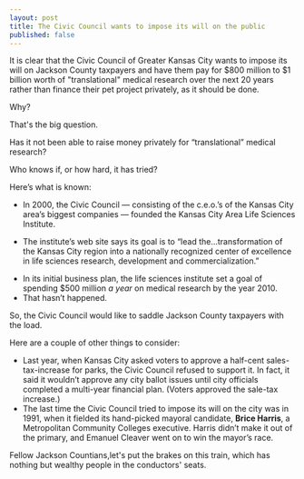 ```yaml
---
layout: post
title: The Civic Council wants to impose its will on the public
published: false
---
```


It is clear that the Civic Council of Greater Kansas City wants to impose its will on Jackson County taxpayers and have them pay for $800 million to $1 billion worth of "translational" medical research over the next 20 years rather than finance their pet project privately, as it should be done. 

<p>Why?</p>  

<p>That's the big question.</p>

<p>Has it not been able to raise money privately for “translational” medical research?</p>

<p>Who knows if, or how hard, it has tried?</p>

<p>Here’s what is known:
<ul>
	<li>In 2000, the Civic Council — consisting of the c.e.o.’s of the Kansas City area’s biggest companies — founded the Kansas City Area Life Sciences Institute.</li>
</ul>
<ul>
	<li>The institute’s web site says its goal is to “lead the…transformation of the Kansas City region into a nationally recognized center of excellence in life sciences research, development and commercialization.”</li>
</ul>
<ul>
	<li>In its initial business plan, the life sciences institute set a goal of spending $500 million <em>a year</em> on medical research by the year 2010.</li>
	<li>That hasn’t happened.</li>
</ul>
So, the Civic Council would like to saddle Jackson County taxpayers with the load.</p>

Here are a couple of other things to consider:

<ul>
	<li>Last year, when Kansas City asked voters to approve a half-cent sales-tax-increase for parks, the Civic Council refused to support it. In fact, it said it wouldn’t approve any city ballot issues until city officials completed a multi-year financial plan. (Voters approved the sale-tax increase.)</li>
	<li>The last time the Civic Council tried to impose its will on the city was in 1991, when it fielded its hand-picked mayoral candidate, <strong>Brice Harris</strong>, a Metropolitan Community Colleges executive. Harris didn’t make it out of the primary, and Emanuel Cleaver went on to win the mayor’s race.</li>
</ul>

Fellow Jackson Countians,let's put the brakes on this train, which has nothing but wealthy people in the conductors' seats.
